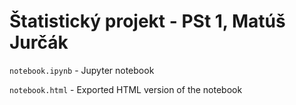 # Štatistický projekt - PSt 1, Matúš Jurčák

`notebook.ipynb` - Jupyter notebook

`notebook.html` - Exported HTML version of the notebook
